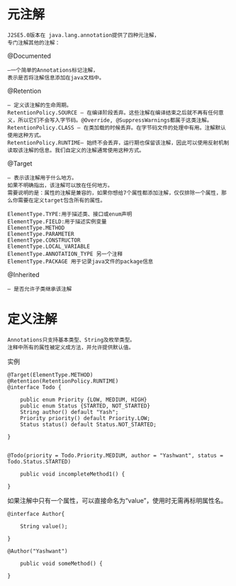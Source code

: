 # 元注解

	J2SE5.0版本在 java.lang.annotation提供了四种元注解，
	专门注解其他的注解：

@Documented

	–一个简单的Annotations标记注解，
	表示是否将注解信息添加在java文档中。

@Retention

	– 定义该注解的生命周期。
	RetentionPolicy.SOURCE – 在编译阶段丢弃。这些注解在编译结束之后就不再有任何意义，所以它们不会写入字节码。@Override, @SuppressWarnings都属于这类注解。
	RetentionPolicy.CLASS – 在类加载的时候丢弃。在字节码文件的处理中有用。注解默认使用这种方式。
	RetentionPolicy.RUNTIME– 始终不会丢弃，运行期也保留该注解，因此可以使用反射机制读取该注解的信息。我们自定义的注解通常使用这种方式。

@Target 
	
	– 表示该注解用于什么地方。
	如果不明确指出，该注解可以放在任何地方。
	需要说明的是：属性的注解是兼容的，如果你想给7个属性都添加注解，仅仅排除一个属性，那么你需要在定义target包含所有的属性。

	ElementType.TYPE:用于描述类、接口或enum声明
	ElementType.FIELD:用于描述实例变量
	ElementType.METHOD
	ElementType.PARAMETER
	ElementType.CONSTRUCTOR
	ElementType.LOCAL_VARIABLE
	ElementType.ANNOTATION_TYPE 另一个注释
	ElementType.PACKAGE 用于记录java文件的package信息

@Inherited 

	– 是否允许子类继承该注解


# 定义注解


	Annotations只支持基本类型、String及枚举类型。
	注释中所有的属性被定义成方法，并允许提供默认值。


实例

	@Target(ElementType.METHOD)
	@Retention(RetentionPolicy.RUNTIME)
	@interface Todo {

		public enum Priority {LOW, MEDIUM, HIGH}
		public enum Status {STARTED, NOT_STARTED}
		String author() default "Yash";
		Priority priority() default Priority.LOW;
		Status status() default Status.NOT_STARTED;

	}


	@Todo(priority = Todo.Priority.MEDIUM, author = "Yashwant", status = Todo.Status.STARTED)

		public void incompleteMethod1() {

	}


如果注解中只有一个属性，可以直接命名为“value”，使用时无需再标明属性名。

	@interface Author{

		String value();

	}

	@Author("Yashwant")

		public void someMethod() {

	}
	
	

